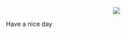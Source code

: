 <p align="center"><img src="https://laravel.com/assets/img/components/logo-laravel.svg"></p>

Have a nice day
